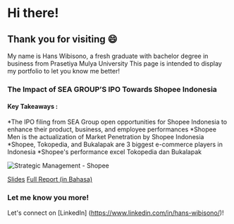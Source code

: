 # Hi there!
## Thank you for visiting :smile:

My name is Hans Wibisono, a fresh graduate with bachelor degree in business from Prasetiya Mulya University
This page is intended to display my portfolio to let you know me better!

### The Impact of SEA GROUP’S IPO Towards Shopee Indonesia 
#### Key Takeaways :
*The IPO filing from SEA Group open opportunities for Shopee Indonesia to enhance their product, business, and employee performances
*Shopee Men is the actualization of Market Penetration by Shopee Indonesia 
*Shopee, Tokopedia, and Bukalapak are 3 biggest e-commerce players in Indonesia
*Shopee's performance excel Tokopedia dan Bukalapak

![Strategic Management - Shopee](https://drive.google.com/file/d/1WiNNt4IN5N15X8FHODCUUJiB4KukJ-3Y/view?usp=sharing)

[Slides](https://drive.google.com/file/d/1kLa41VSAOe1FPV0voDpLiyIx9iR2c_fh/view?usp=sharing)
[Full Report (in Bahasa)]()


### Let me know you more!
Let's connect on [LinkedIn] (https://www.linkedin.com/in/hans-wibisono/)!
